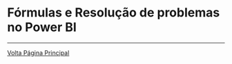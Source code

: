 # Fórmulas e Resolução de problemas no Power BI





---------------------
[Volta Página Principal](/README.md)